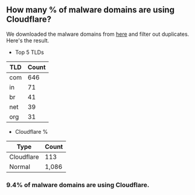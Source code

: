 ## How many % of malware domains are using Cloudflare?


We downloaded the malware domains from [here](https://urlhaus.abuse.ch) and filter out duplicates.
Here's the result.


[//]: # (start replacement)


- Top 5 TLDs

| TLD | Count |
| --- | --- |
| com | 646 |
| in | 71 |
| br | 41 |
| net | 39 |
| org | 31 |


- Cloudflare %

| Type | Count |
| --- | --- |
| Cloudflare | 113 |
| Normal | 1,086 |


### 9.4% of malware domains are using Cloudflare.